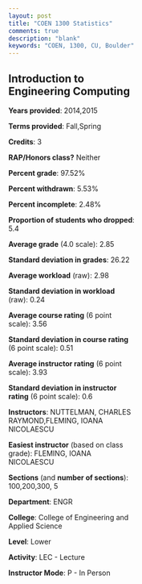 ```yaml
---
layout: post
title: "COEN 1300 Statistics"
comments: true
description: "blank"
keywords: "COEN, 1300, CU, Boulder"
--- 
```

<head>
<script src="https://ajax.googleapis.com/ajax/libs/jquery/2.1.3/jquery.min.js"></script>
<script src="https://dl.dropboxusercontent.com/s/pc42nxpaw1ea4o9/highcharts.js?dl=0"></script>
<!-- <script src="../assets/js/highcharts.js"></script> -->
<style type="text/css">@font-face {
	font-family: "Bebas Neue";
	src: url(https://www.filehosting.org/file/details/544349/BebasNeue%20Regular.otf) format("opentype");
	}
	h1.Bebas { 
		font-family: "Bebas Neue", Verdana, Tahoma;
	}
</style>
</head>
<body>
	<div id="container" style="float: right; width: 45%; height: 88%; margin-left: 2.5%; margin-right: 2.5%;"></div>
	<script language="JavaScript">
		$(document).ready(function() {
		var chart = {type: 'column'};
		var title = {text: 'Grade Distribution'};
		var xAxis = {categories: ['A','B','C','D','F'],crosshair: true};
		var yAxis = {min: 0,title: {text: 'Percentage'}};
		var tooltip = {headerFormat: '<center><b><span style="font-size:20px">{point.key}</span></b></center>',
		               pointFormat: '<td style="padding:0"><b>{point.y:.1f}%</b></td>',
		               footerFormat: '</table>',shared: true,useHTML: true};
		var plotOptions = {column: {pointPadding: 0.0,borderWidth: 0}};  
		var credits = {enabled: false};var series= [{name: 'Percent',data: [36.59,34.82,16.4,6.91,5.28,]}];
		var json = {};
		json.chart = chart;
		json.title = title;
		json.tooltip = tooltip;
		json.xAxis = xAxis;
		json.yAxis = yAxis;  
		json.series = series;
		json.plotOptions = plotOptions;  
		json.credits = credits;
		$('#container').highcharts(json);
	});
	</script>
</body>
			   
## Introduction to Engineering Computing

**Years provided**: 2014,2015

**Terms provided**: Fall,Spring

**Credits**: 3

**RAP/Honors class?** Neither

**Percent grade**: 97.52%

**Percent withdrawn**: 5.53%

**Percent incomplete**: 2.48%

**Proportion of students who dropped**: 5.4

**Average grade** (4.0 scale): 2.85

**Standard deviation in grades**: 26.22

**Average workload** (raw): 2.98

**Standard deviation in workload** (raw): 0.24

**Average course rating** (6 point scale): 3.56

**Standard deviation in course rating** (6 point scale): 0.51

**Average instructor rating** (6 point scale): 3.93

**Standard deviation in instructor rating** (6 point scale): 0.6

**Instructors**: NUTTELMAN, CHARLES RAYMOND,FLEMING, IOANA NICOLAESCU

**Easiest instructor** (based on class grade): FLEMING, IOANA NICOLAESCU

**Sections** (and **number of sections**): 100,200,300, 5

**Department**: ENGR

**College**: College of Engineering and Applied Science

**Level**: Lower

**Activity**: LEC - Lecture

**Instructor Mode**: P  - In Person